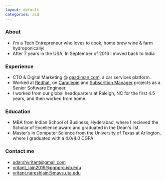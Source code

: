 ```yaml
---
layout: default
categories: asd
---
```


### About

 * I'm a Tech Entrepreneur who loves to cook, home brew wine & farm hydroponically!
 * After 7 years in the USA, In September of 2016 I moved back to India

### Experience 

 * CTO & Digital Marketing @ [gaadiman.com](https://gaadiman.com), a car services platform.
 * Worked at [Redhat](https://www.redhat.com), on [Candlepin](https://github.com/candlepin/candlepin) and [Subscrition Manager](https://github.com/candlepin/subscription-manager) projects as a Senior Software Engineer.
 * I worked from our global headquarters at Raleigh, NC for the first 4.5 years, and then worked from home.

### Education

 * MBA from Indian School of Business, Hyderabad, where I recieved the Scholar of Excellence award and graduated in the Dean's list.
 * Master’s in Computer Science from the University of Texas at Arlington, where I graduated with a 4.0/4.0 CGPA

### Contact me

 * [adarshvritant@gmail.com](mailto:adarshvritant@gmail.com)
 * [vritant_jain2019@pgppro.isb.edu](mailto:vritant_jain2019@pgppro.isb.edu)
 * [vritant.nareshjain@mavs.uta.edu](mailto:vritant.nareshjain@mavs.uta.edu)
